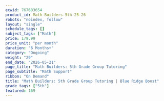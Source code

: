 ```yaml
---
ecwid: 767683654
product_id: Math-Builders-5th-25-26
robots: "noindex, follow"
layout: "single"
schedule_tags: []
subject_tags: ["Math"]
price: 179.99
price_unit: "per month"
duration: "6 Months+"
category: "Ongoing"
weight: "29"
end_date: "2026-05-21"
page_title: "Math Builders: 5th Grade Group Tutoring"
page_subtitle: "Math Support"
ribbon: "On Demand"
title: "Math Builders: 5th Grade Group Tutoring | Blue Ridge Boost"
grade_tags: ["5th"]
featured: 169
---
```

